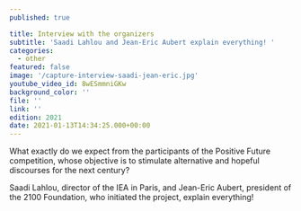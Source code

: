 ```yaml
---
published: true

title: Interview with the organizers
subtitle: 'Saadi Lahlou and Jean-Eric Aubert explain everything! '
categories:
  - other
featured: false
image: '/capture-interview-saadi-jean-eric.jpg'
youtube_video_id: 8wESmmniGKw
background_color: ''
file: ''
link: ''
edition: 2021
date: 2021-01-13T14:34:25.000+00:00
---
```


What exactly do we expect from the participants of the Positive Future competition, whose objective is to stimulate alternative and hopeful discourses for the next century?

Saadi Lahlou, director of the IEA in Paris, and Jean-Eric Aubert, president of the 2100 Foundation, who initiated the project, explain everything!
